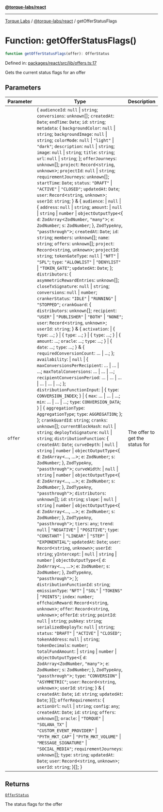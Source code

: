 [**@torque-labs/react**](../../../@torque-labs/react/README.md)

***

[Torque Labs](../../../README.md) / [@torque-labs/react](../README.md) / getOfferStatusFlags

# Function: getOfferStatusFlags()

```ts
function getOfferStatusFlags(offer): OfferStatus
```

Defined in: [packages/react/src/lib/offers.ts:17](https://github.com/torque-labs/monorepo/blob/9238a1f6167cf2d739205996110f18c02ed8a04f/packages/react/src/lib/offers.ts#L17)

Gets the current status flags for an offer

## Parameters

| Parameter | Type | Description |
| ------ | ------ | ------ |
| `offer` | \{ `audienceId`: `null` \| `string`; `conversions`: `unknown`[]; `createdAt`: `Date`; `endTime`: `Date`; `id`: `string`; `metadata`: \{ `backgroundColor`: `null` \| `string`; `backgroundImage`: `null` \| `string`; `colorMode`: `null` \| `"light"` \| `"dark"`; `description`: `null` \| `string`; `image`: `null` \| `string`; `title`: `string`; `url`: `null` \| `string`; \}; `offerJourneys`: `unknown`[]; `project`: `Record`\<`string`, `unknown`\>; `projectId`: `null` \| `string`; `requirementJourneys`: `unknown`[]; `startTime`: `Date`; `status`: `"DRAFT"` \| `"ACTIVE"` \| `"CLOSED"`; `updatedAt`: `Date`; `user`: `Record`\<`string`, `unknown`\>; `userId`: `string`; \} & \{ `audience`: \| `null` \| \{ `address`: `null` \| `string`; `amount`: \| `null` \| `string` \| `number` \| `objectOutputType`\<\{ `d`: `ZodArray`\<`ZodNumber`, `"many"`\>; `e`: `ZodNumber`; `s`: `ZodNumber`; \}, `ZodTypeAny`, `"passthrough"`\>; `createdAt`: `Date`; `id`: `string`; `members`: `unknown`[]; `name`: `string`; `offers`: `unknown`[]; `project`: `Record`\<`string`, `unknown`\>; `projectId`: `string`; `tokenGateType`: `null` \| `"NFT"` \| `"SPL"`; `type`: `"ALLOWLIST"` \| `"DENYLIST"` \| `"TOKEN_GATE"`; `updatedAt`: `Date`; \}; `distributors`: \{ `asymmetricRewardEntries`: `unknown`[]; `closeTxSignature`: `null` \| `string`; `conversions`: `null` \| `number`; `crankerStatus`: `"IDLE"` \| `"RUNNING"` \| `"STOPPED"`; `crankGuard`: \{ `distributors`: `unknown`[]; `recipient`: `"USER"` \| `"PUBLISHER"` \| `"BOTH"` \| `"NONE"`; `user`: `Record`\<`string`, `unknown`\>; `userId`: `string`; \} & \{ `activation`: \| \{ `type`: ...; \} \| \{ `type`: ...; \} \| \{ `type`: ...; \} \| \{ `amount`: ...; `oracle`: ...; `type`: ...; \} \| \{ `date`: ...; `type`: ...; \} & \{ `requiredConversionCount`: ... \| ...; \}; `availability`: \| `null` \| \{ `maxConversionsPerRecipient`: ... \| ... \| ...; `maxTotalConversions`: ... \| ... \| ...; `recipientConversionPeriod`: ... \| ... \| ... \| ... \| ... \| ...; \}; `distributionFunctionInput`: \| \{ `type`: `CONVERSION_INDEX`; \} \| \{ `max`: ... \| ... \| ...; `min`: ... \| ... \| ...; `type`: `CONVERSION_DATA`; \} \| \{ `aggregationType`: `AggregationType`; `type`: `AGGREGATION`; \}; \}; `crankGuardId`: `string`; `cranks`: `unknown`[]; `currentBlockHash`: `null` \| `string`; `deployTxSignature`: `null` \| `string`; `distributionFunction`: \{ `createdAt`: `Date`; `curveDepth`: \| `null` \| `string` \| `number` \| `objectOutputType`\<\{ `d`: `ZodArray`\<..., ...\>; `e`: `ZodNumber`; `s`: `ZodNumber`; \}, `ZodTypeAny`, `"passthrough"`\>; `curveWidth`: \| `null` \| `string` \| `number` \| `objectOutputType`\<\{ `d`: `ZodArray`\<..., ...\>; `e`: `ZodNumber`; `s`: `ZodNumber`; \}, `ZodTypeAny`, `"passthrough"`\>; `distributors`: `unknown`[]; `id`: `string`; `slope`: \| `null` \| `string` \| `number` \| `objectOutputType`\<\{ `d`: `ZodArray`\<..., ...\>; `e`: `ZodNumber`; `s`: `ZodNumber`; \}, `ZodTypeAny`, `"passthrough"`\>; `tiers`: `any`; `trend`: `null` \| `"NEGATIVE"` \| `"POSITIVE"`; `type`: `"CONSTANT"` \| `"LINEAR"` \| `"STEP"` \| `"EXPONENTIAL"`; `updatedAt`: `Date`; `user`: `Record`\<`string`, `unknown`\>; `userId`: `string`; `yIntercept`: \| `null` \| `string` \| `number` \| `objectOutputType`\<\{ `d`: `ZodArray`\<..., ...\>; `e`: `ZodNumber`; `s`: `ZodNumber`; \}, `ZodTypeAny`, `"passthrough"`\>; \}; `distributionFunctionId`: `string`; `emissionType`: `"NFT"` \| `"SOL"` \| `"TOKENS"` \| `"POINTS"`; `index`: `number`; `offchainReward`: `Record`\<`string`, `unknown`\>; `offer`: `Record`\<`string`, `unknown`\>; `offerId`: `string`; `pointId`: `null` \| `string`; `pubkey`: `string`; `serializedDeployTx`: `null` \| `string`; `status`: `"DRAFT"` \| `"ACTIVE"` \| `"CLOSED"`; `tokenAddress`: `null` \| `string`; `tokenDecimals`: `number`; `totalFundAmount`: \| `string` \| `number` \| `objectOutputType`\<\{ `d`: `ZodArray`\<`ZodNumber`, `"many"`\>; `e`: `ZodNumber`; `s`: `ZodNumber`; \}, `ZodTypeAny`, `"passthrough"`\>; `type`: `"CONVERSION"` \| `"ASYMMETRIC"`; `user`: `Record`\<`string`, `unknown`\>; `userId`: `string`; \} & \{ `createdAt`: `Date`; `id`: `string`; `updatedAt`: `Date`; \}[]; `offerRequirements`: \{ `actionUrl`: `null` \| `string`; `config`: `any`; `createdAt`: `Date`; `id`: `string`; `offers`: `unknown`[]; `oracle`: \| `"TORQUE"` \| `"SOLANA_TX"` \| `"CUSTOM_EVENT_PROVIDER"` \| `"PYTH_MKT_CAP"` \| `"PYTH_MKT_VOLUME"` \| `"MESSAGE_SIGNATURE"` \| `"SOCIAL_MEDIA"`; `requirementJourneys`: `unknown`[]; `type`: `string`; `updatedAt`: `Date`; `user`: `Record`\<`string`, `unknown`\>; `userId`: `string`; \}[]; \} | The offer to get the status for |

## Returns

[`OfferStatus`](../type-aliases/OfferStatus.md)

The status flags for the offer
